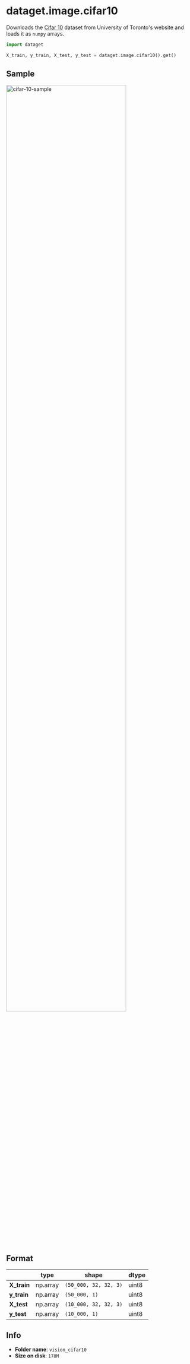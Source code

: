 
# dataget.image.cifar10

Downloads the [Cifar 10](https://www.cs.toronto.edu/~kriz/cifar.html) dataset from University of Toronto's website and loads it as `numpy` arrays.

```python
import dataget

X_train, y_train, X_test, y_test = dataget.image.cifar10().get()
```
## Sample
<img alt="cifar-10-sample" src="https://miro.medium.com/max/944/1*6XQqOifwnmplS22zCRRVaw.png" width="80%" />

## Format

|             | type     | shape                 | dtype |
| ----------- | -------- | --------------------- | ----- |
| **X_train** | np.array | `(50_000, 32, 32, 3)` | uint8 |
| **y_train** | np.array | `(50_000, 1)`         | uint8 |
| **X_test**  | np.array | `(10_000, 32, 32, 3)` | uint8 |
| **y_test**  | np.array | `(10_000, 1)`         | uint8 |

## Info
* **Folder name**: `vision_cifar10`
* **Size on disk**: `178M`
